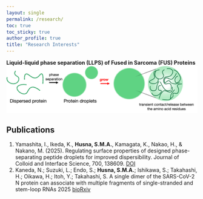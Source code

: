 ```yaml
---
layout: single
permalink: /research/
toc: true
toc_sticky: true
author_profile: true
title: "Research Interests"
---
```

**Liquid-liquid phase separation (LLPS) of Fused in Sarcoma (FUS) Proteins**
![LLPS](/assets/images/research/research_LLPS_1.png)

<!-- Add interface and fusion of condensates later -->

## Publications
1. Yamashita, I., Ikeda, K., **Husna, S.M.A.**, Kamagata, K., Nakao, H., & Nakano, M. (2025). Regulating surface properties of designed phase-separating peptide droplets for improved dispersibility. Journal of Colloid and Interface Science, 700, 138609. [DOI](https://doi.org/10.1016/j.jcis.2025.138609)
2. Kaneda, N.; Suzuki, L.; Endo, S.; **Husna, S.M.A.**; Ishikawa, S.; Takahashi, H.; Oikawa, H.; Itoh, Y.; Takahashi, S. A single dimer of the SARS-CoV-2 N protein can associate with multiple fragments of single-stranded and stem-loop RNAs 2025 [bioRxiv](https://doi.org/10.1101/2025.01.23.634602)